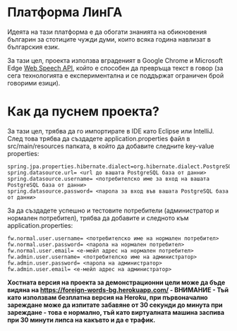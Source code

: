 # Платформа ЛинГА

Идеята на тази платформа е да обогати знанията на обикновения българин за стотиците чужди думи, които всяка година навлизат в българския език.

За тази цел, проекта използва вграденият в Google Chrome и Microsoft Edge [Web Speech API](https://developer.mozilla.org/en-US/docs/Web/API/Web_Speech_API), който е способен
да превръща текст в говор (за сега технологията е експериментална и се поддържат ограничен брой говорими езици).

# Как да пуснем проекта?

За тази цел, трябва да го импортирате в IDE като Eclipse или IntelliJ. След това трябва да създадете application.properties файл в src/main/resources папката, в който да добавите следните key-value properties:

```
spring.jpa.properties.hibernate.dialect=org.hibernate.dialect.PostgreSQLDialect
spring.datasource.url= <url до вашата PostgreSQL база от данни>
spring.datasource.username= <потребителско име за вход на вашата PostgreSQL база от данни>
spring.datasource.password= <парола за вход във вашата PostgreSQL база от данни>
```

За да създадете успешно и тестовите потребители (администратор и нормален потребител), трябва да добавите и следното към application.properties:

```
fw.normal.user.username= <потребителско име на нормален потребител>
fw.normal.user.password= <парола на нормален потребител>
fw.normal.user.email= <е-мейл адрес на нормален потребител>
fw.admin.user.username= <потребителско име на администратор>
fw.admin.user.password= <парола на администратор>
fw.admin.user.email= <е-мейл адрес на администратор>
```

**Хостната версия на проекта за демонстрационни цели може да бъде видяна на https://foreign-words-bg.herokuapp.com/ - ВНИМАНИЕ - Тъй като използвам безплатна версия на Heroku, при първоначално зареждане може да изпитате забавяне от 30 секунди до минута при зареждане - това е нормално, тъй като виртуалната машина заспива при 30 минути липса на какъвто и да е трафик.**

